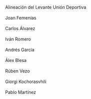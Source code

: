 Alineación del Levante Unión Deportiva
<br><br>
Joan Femenías
<br><br>
Carlos Álvarez
<br><br>
Iván Romero
<br><br>
Andrés García
<br><br>
Álex Blesa
<br><br>
Rúben Vezo
<br><br>
Giorgi Kochorasvhili
<br><br>
Pablo Martínez
